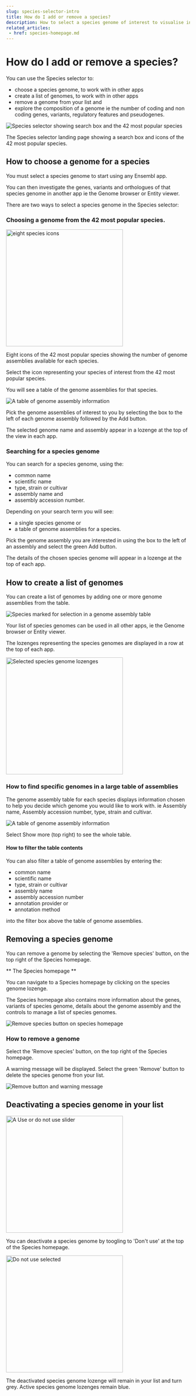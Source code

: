 ```yaml
---
slug: species-selector-intro
title: How do I add or remove a species?
description: How to select a species genome of interest to visualise in the Genome browser, Entity viewer and other Ensembl apps.
related_articles:
 - href: species-homepage.md
---
```

# How do I add or remove a species?

You can use the Species selector to:

- choose a species genome, to work with in other apps 
- create a list of genomes, to work with in other apps 
- remove a genome from your list and 
- explore the composition of a genome ie the number of coding and non coding genes, variants, regulatory features and pseudogenes.

![Species selector showing search box and the 42 most popular species](media/species-selector.png)

<figcaption>

 The Species selector landing page showing a search box and icons of the 42 most popular species.

</figcaption>

## How to choose a genome for a species

You must select a species genome to start using any Ensembl app. 

You can then investigate the genes, variants and orthologues of that species genome in another app ie the Genome browser or Entity viewer.


There are two ways to select a species genome in the Species selector:

### Choosing a genome from the 42 most popular species.

<img src="media/popular-species-icons.png" width="320" alt="eight species icons">

<figcaption>

 Eight icons of the 42 most popular species showing the number of genome assemblies available for each species.

</figcaption>

Select the icon representing your species of interest from the 42 most popular species.

You will see a table of the genome assemblies for that species. 

![A table of genome assembly information](media/genome-assembly-table.png)

Pick the genome assemblies of interest to you by selecting the box to the left of each genome assembly followed by
the Add button.

The selected genome name and assembly appear in a lozenge at the top of the view in each app.

### Searching for a species genome

You can search for a species genome, using the: 
- common name 
- scientific name
- type, strain or cultivar
- assembly name and
- assembly accession number.

Depending on your search term you will see:

- a single species genome or
- a table of genome assemblies for a species.

Pick the genome assembly you are interested in using the box to the left of an assembly and select the green Add button.

The details of the chosen species genome will appear in a lozenge at the top of each app.

## How to create a list of genomes

You can create a list of genomes by adding one or more genome assemblies from the table.

![Species marked for selection in a genome assembly table](media/selecting-from-table.png)

Your list of species genomes can be used in all other apps, ie the Genome browser or Entity viewer.

The lozenges representing the species genomes are displayed in a row at the top of each app.

<img src="/media/multiple-species-selected.png" width="320" alt="Selected species genome lozenges">

### How to find specific genomes in a large table of assemblies

The genome assembly table for each species displays information chosen to help you decide which genome you would like to work with. ie Assembly name, Assembly accession number, type, strain and cultivar.

![A table of genome assembly information](media/genome-assembly-table-full-width.png)

Select Show more (top right) to see the whole table.

#### How to filter the table contents

You can also filter a table of genome assemblies by entering the:

- common name 
- scientific name
- type, strain or cultivar
- assembly name
- assembly accession number
- annotation provider or
- annotation method

into the filter box above the table of genome assemblies.

## Removing a species genome

You can remove a genome by selecting the 'Remove species' button, on the top right of the Species homepage. 

** The Species homepage **

You can navigate to a Species homepage by clicking on the species genome lozenge. 

The Species homepage also contains more information about the genes, variants of species genome, details about the genome assembly and the controls to manage a list of species genomes.

![Remove species button on species homepage](media/remove-button-species-homepage.png)

### How to remove a genome

Select the 'Remove species' button, on the top right of the Species homepage. 

A warning message will be displayed. Select the green 'Remove' button to delete the species genome fron your list.

![Remove button and warning message](media/remove-species-genome.png)


## Deactivating a species genome in your list 

<img src="media/use-ss.png" width="320" alt="A Use or do not use slider">

You can deactivate a species genome by toogling to 'Don't use' at the top of the Species homepage.

<img src="media/do-not-use-ss.png" width="320" alt="Do not use selected">

The deactivated species genome lozenge will remain in your list and turn grey. Active species genome lozenges remain blue.


